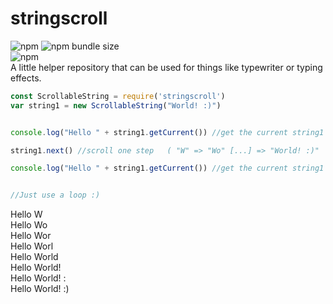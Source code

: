 # stringscroll
![npm](https://img.shields.io/npm/v/stringscroll?style=flat-square)
![npm bundle size](https://img.shields.io/bundlephobia/min/stringscroll?style=flat-square)   
![npm](https://img.shields.io/npm/dw/stringscroll?style=flat-square)  
A little helper repository that can be used for things like typewriter or typing effects. 



```javascript
const ScrollableString = require('stringscroll')
var string1 = new ScrollableString("World! :)")


console.log("Hello " + string1.getCurrent()) //get the current string1 ... this combines to Hello W

string1.next() //scroll one step   ( "W" => "Wo" [...] => "World! :)"

console.log("Hello " + string1.getCurrent()) //get the current string1 ... this combines to Hello Wo


//Just use a loop :)

```
   
   Hello W   
   Hello Wo   
   Hello Wor   
   Hello Worl   
   Hello World   
   Hello World!   
   Hello World! :   
   Hello World! :)   
